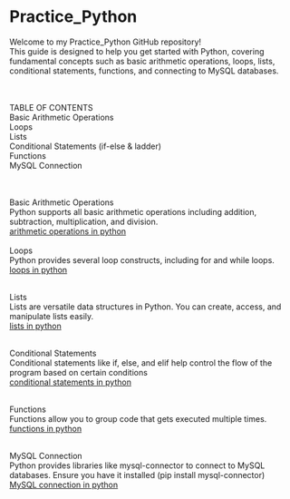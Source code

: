 # Practice_Python

Welcome to my Practice_Python GitHub repository! <br>
This guide is designed to help you get started with Python, covering fundamental concepts such as basic arithmetic operations, loops, lists, conditional statements, functions, and connecting to MySQL databases.

<br><br>
TABLE OF CONTENTS <br>
Basic Arithmetic Operations <br>
Loops <br>
Lists <br>
Conditional Statements (if-else & ladder) <br>
Functions <br>
MySQL Connection <br>

<br><br>
Basic Arithmetic Operations <br>
Python supports all basic arithmetic operations including addition, subtraction, multiplication, and division. <br>
<a href="https://docs.python.org/3/library/stdtypes.html">arithmetic operations in python</a><br>
<br>
Loops<br>
Python provides several loop constructs, including for and while loops.<br> 
<a href="https://docs.python.org/3/library/stdtypes.html">loops in python</a><br>
<br>

Lists<br>
Lists are versatile data structures in Python. You can create, access, and manipulate lists easily. <br>
<a href="https://docs.python.org/3/library/stdtypes.html">lists in python</a><br>
<br>

Conditional Statements<br>
Conditional statements like if, else, and elif help control the flow of the program based on certain conditions<br>
<a href="https://docs.python.org/3/library/stdtypes.html">conditional statements in python</a><br>
<br>

Functions<br>
Functions allow you to group code that gets executed multiple times.<br>
<a href="https://docs.python.org/3/library/stdtypes.html">functions in python</a><br>
<br>

MySQL Connection<br>
Python provides libraries like mysql-connector to connect to MySQL databases. Ensure you have it installed (pip install mysql-connector)<br>
<a href="https://docs.python.org/3/library/stdtypes.html">MySQL connection in python</a><br>

<br><br>




